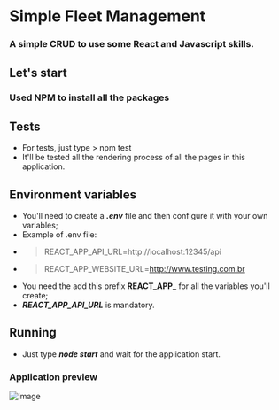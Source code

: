 # Simple Fleet Management
### A simple CRUD to use some React and Javascript skills.

## Let's start
### Used NPM to install all the packages

## Tests
- For tests, just type > npm test
- It'll be tested all the rendering process of all the pages in this application.

## Environment variables
- You'll need to create a ***.env*** file and then configure it with your own variables;
- Example of .env file:
- > REACT_APP_API_URL=http://localhost:12345/api
- > REACT_APP_WEBSITE_URL=http://www.testing.com.br
- You need the add this prefix **REACT_APP_** for all the variables you'll create;
- ***REACT_APP_API_URL*** is mandatory.

## Running
- Just type ***node start*** and wait for the application start.


### Application preview
<img src="https://i.ibb.co/DtWtMrK/image.jpg" alt="image" border="0">
